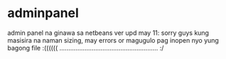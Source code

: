 # adminpanel
admin panel na ginawa sa netbeans ver
upd may 11: sorry guys kung masisira na naman sizing, may errors or magugulo pag inopen nyo yung bagong file :((((((
....................................................... :/
